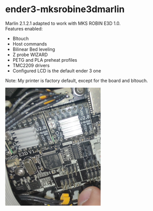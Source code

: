 # ender3-mksrobine3dmarlin
Marlin 2.1.2.1 adapted to work with MKS ROBIN E3D 1.0.  
Features enabled:  
* Bltouch  
* Host commands  
* Bilinear Bed leveling  
* Z probe WIZARD  
* PETG and PLA preheat profiles
* TMC2209 drivers  
* Configured LCD is the default ender 3 one

Note: My printer is factory default, except for the board and bltouch.   

<img src='./mks robin e3d 1.jpg' width=60%>
